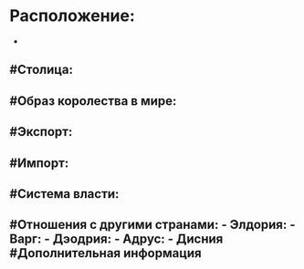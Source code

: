 # Расположение:
-
#**Столица**:    
-
#**Образ королества в мире**:
-
#**Экспорт**:
-
#**Импорт**:
-
#**Система власти**:
-
#**Отношения с другими странами**:
    - **Элдория**: 
    - **Варг**:
    - **Дэодрия**: 
    - **Адрус**:
    - **Дисния**
#**Дополнительная информация**
-
